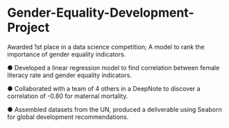 # Gender-Equality-Development-Project
Awarded 1st place in a data science competition; A model to rank the importance of gender equality indicators.

● Developed a linear regression model to find correlation between female literacy rate and gender equality indicators.

● Collaborated with a team of 4 others in a DeepNote to discover a correlation of -0.80 for maternal mortality.

● Assembled datasets from the UN, produced a deliverable using Seaborn for global development recommendations.
